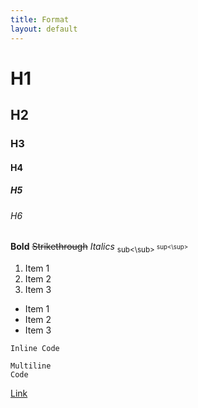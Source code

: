 ```yaml
---
title: Format
layout: default
--- 
```


# H1
## H2
### H3
#### H4
##### H5
###### H6

**Bold**
~~Strikethrough~~
_Italics_
<sub>sub<\sub>
<sup>sup<\sup>

1. Item 1
2. Item 2
3. Item 3

- Item 1
- Item 2
- Item 3

`Inline Code`

```batch
Multiline
Code
```

[Link](https://google.com)
